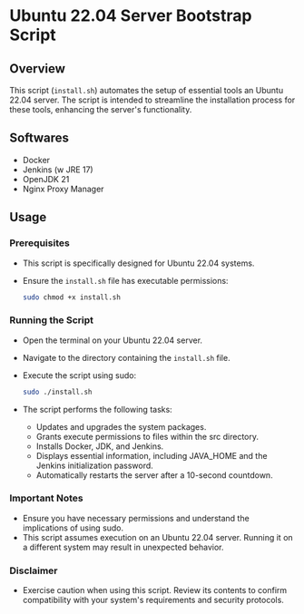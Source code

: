 # Ubuntu 22.04 Server Bootstrap Script

## Overview

This script (`install.sh`) automates the setup of essential tools an Ubuntu 22.04 server. The script is intended to streamline the installation process for these tools, enhancing the server's functionality.

## Softwares

- Docker
- Jenkins (w JRE 17)
- OpenJDK 21
- Nginx Proxy Manager

## Usage

### Prerequisites

- This script is specifically designed for Ubuntu 22.04 systems.
- Ensure the `install.sh` file has executable permissions:
  
  ```bash
  sudo chmod +x install.sh
  ```

### Running the Script

- Open the terminal on your Ubuntu 22.04 server.

- Navigate to the directory containing the `install.sh` file.

- Execute the script using sudo:

  ```bash
  sudo ./install.sh
  ```
  
- The script performs the following tasks:

  - Updates and upgrades the system packages.
  - Grants execute permissions to files within the src directory.
  - Installs Docker, JDK, and Jenkins.
  - Displays essential information, including JAVA_HOME and the Jenkins initialization password.
  - Automatically restarts the server after a 10-second countdown.

### Important Notes

- Ensure you have necessary permissions and understand the implications of using sudo.
- This script assumes execution on an Ubuntu 22.04 server. Running it on a different system may result in unexpected behavior.

### Disclaimer

- Exercise caution when using this script. Review its contents to confirm compatibility with your system's requirements and security protocols.
